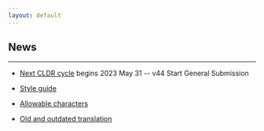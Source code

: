 ```yaml
---
layout: default
---
```



## News

---

- [Next CLDR cycle](https://docs.google.com/spreadsheets/d/1N6inI5R84UoYlRwuCNPBOAP7ri4q2CmJmh8DC5g-S6c/edit#gid=1680747936) begins 2023 May 31 -- v44 Start General Submission

- [Style guide](/style-guide)

- [Allowable characters](/allowable-characters)

- [Old and outdated translation](/translations)
